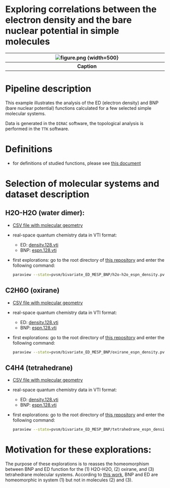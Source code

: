 # Exploring correlations between the electron density and the bare nuclear potential in simple molecules


| ![figure.png](screenshots/EXAMPLE/figure.png) {width=500}|
|:-:|
|<div style="width:500px"><b>Caption</b></div>|


# Pipeline description

This example illustrates the analysis of the ED (electron density) and BNP (bare nuclear potential) functions calculated for a few selected simple molecular systems.

Data is generated in the `DIRAC` software, the topological analysis is performed in the `TTK` software.


# Definitions

* for definitions of studied functions, please see [this document](definitions.md)


# Selection of molecular systems and dataset description

## H2O-H2O (water dimer):

  * [CSV file with molecular geometry](https://github.com/tda-qchem/tda-qchem-explorations/tree/main/data/h2o-h2o/geom.csv)
  * real-space quantum chemistry data in VTI format:
    * ED: [density.128.vti](https://github.com/tda-qchem/tda-qchem-explorations/tree/main/data/h2o-h2o/dirac/dc_b3lyp_dyallav3z/super/density.128.vti)
    * BNP: [espn.128.vti](https://github.com/tda-qchem/tda-qchem-explorations/tree/main/data/h2o-h2o/dirac/dc_b3lyp_dyallav3z/super/espn.128.vti)
  * first explorations: go to the root directory of [this repository](https://github.com/tda-qchem/tda-qchem-explorations) and enter the following command:

    ``` bash
    paraview --state=pvsm/bivariate_ED_MESP_BNP/h2o-h2o_espn_density.pvsm
    ```

 
## C2H6O (oxirane) 

  * [CSV file with molecular geometry](https://github.com/tda-qchem/tda-qchem-explorations/tree/main/data/oxirane/geom.csv)
  * real-space quantum chemistry data in VTI format:
    * ED: [density.128.vti](https://github.com/tda-qchem/tda-qchem-explorations/tree/main/data/oxirane/dirac/dc_b3lyp_dyallav3z/super/density.128.vti)
    * BNP: [espn.128.vti](https://github.com/tda-qchem/tda-qchem-explorations/tree/main/data/oxirane/dirac/dc_b3lyp_dyallav3z/super/espn.128.vti)
  * first explorations: go to the root directory of [this repository](https://github.com/tda-qchem/tda-qchem-explorations) and enter the following command:

    ``` bash
    paraview --state=pvsm/bivariate_ED_MESP_BNP/oxirane_espn_density.pvsm
    ```

 
## C4H4 (tetrahedrane)

  * [CSV file with molecular geometry](https://github.com/tda-qchem/tda-qchem-explorations/tree/main/data/tetrahedrane/geom.csv)
  * real-space quantum chemistry data in VTI format:
    * ED: [density.128.vti](https://github.com/tda-qchem/tda-qchem-explorations/tree/main/data/tetrahedrane/dirac/dc_b3lyp_dyallav3z/super/density.128.vti)
    * BNP: [espn.128.vti](https://github.com/tda-qchem/tda-qchem-explorations/tree/main/data/tetrahedrane/dirac/dc_b3lyp_dyallav3z/super/espn.128.vti)
  * first explorations: go to the root directory of [this repository](https://github.com/tda-qchem/tda-qchem-explorations) and enter the following command:

    ``` bash
    paraview --state=pvsm/bivariate_ED_MESP_BNP/tetrahedrane_espn_density.pvsm
    ```


# Motivation for these explorations:

The purpose of these explorations is to reasses the homeomorphism between BNP and ED function for the (1) H2O-H2O, (2) oxirane, and (3) tetrahedrane molecular systems.
According to [this work](https://onlinelibrary.wiley.com/doi/full/10.1002/qua.22215), BNP and ED are homeomorphic in system (1) but not in molecules (2) and (3).




  
